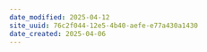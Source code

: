 ```yaml
---
date_modified: 2025-04-12
site_uuid: 76c2f044-12e5-4b40-aefe-e77a430a1430
date_created: 2025-04-06
---
```


